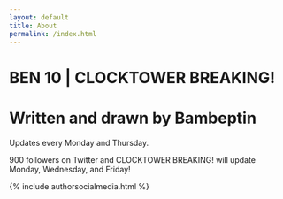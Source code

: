 ```yaml
---
layout: default
title: About
permalink: /index.html
---
```

# BEN 10 | CLOCKTOWER BREAKING!
# Written and drawn by Bambeptin

Updates every Monday and Thursday.

900 followers on Twitter and CLOCKTOWER BREAKING! will update Monday, Wednesday, and Friday!

{% include authorsocialmedia.html %}
